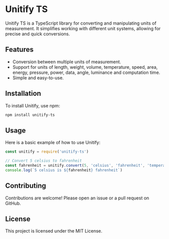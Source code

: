 # Unitify TS

Unitify TS is a TypeScript library for converting and manipulating units of measurement.
It simplifies working with different unit systems, allowing for precise and quick conversions.

## Features

- Conversion between multiple units of measurement.
- Support for units of length, weight, volume, temperature, speed, area, energy, pressure, power, data, angle, luminance and computation time.
- Simple and easy-to-use.

## Installation

To install Unitify, use npm:

```bash
npm install unitify-ts
```

## Usage

Here is a basic example of how to use Unitify:

```javascript
const unitify = require('unitify-ts')

// Convert 5 celsius to fahrenheit
const fahrenheit = unitify.convert(5, 'celsius', 'fahrenheit', 'temperature')
console.log(`5 celsius is ${fahrenheit} fahrenheit`)
```

## Contributing

Contributions are welcome! Please open an issue or a pull request on GitHub.

## License

This project is licensed under the MIT License.
